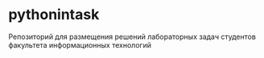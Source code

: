 # pythonintask
Репозиторий для размещения решений лабораторных задач студентов факультета информационных технологий
